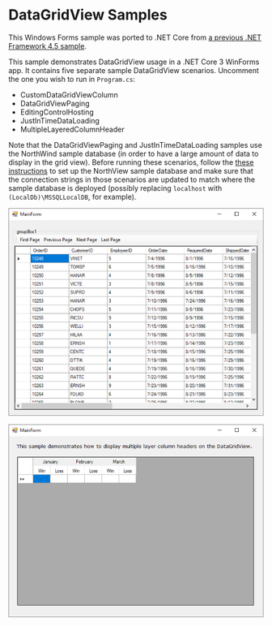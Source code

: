 # DataGridView Samples

This Windows Forms sample was ported to .NET Core from
[a previous .NET Framework 4.5 sample](https://code.msdn.microsoft.com/windowsdesktop/CSWinFormDataGridView-29783221).

This sample demonstrates DataGridView usage in a .NET Core 3 WinForms app.
It contains five separate sample DataGridView scenarios. Uncomment the one
you wish to run in `Program.cs`:

* CustomDataGridViewColumn
* DataGridViewPaging
* EditingControlHosting
* JustInTimeDataLoading
* MultipleLayeredColumnHeader

Note that the DataGridViewPaging and JustInTimeDataLoading samples use the
NorthWind sample database (in order to have a large amount of data to display
in the grid view). Before running these scenarios, follow the
[these instructions](https://docs.microsoft.com/dotnet/framework/data/adonet/sql/linq/downloading-sample-databases)
to set up the NorthView sample database and make sure that the connection
strings in those scenarios are updated to match where the sample database
is deployed (possibly replacing `localhost` with `(LocalDb)\MSSQLLocalDB`,
for example).

![Screenshot with paging](images/screenshot1.png)

![Screenshot with layered column header](images/screenshot2.png)
